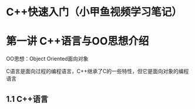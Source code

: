 # C++快速入门（小甲鱼视频学习笔记）

# 第一讲 C++语言与OO思想介绍

OO思想：Object Oriented面向对象

C语言是面向过程的编程语言，C++继承了C的一些特性，但它是面向对象的编程语言

## 1.1 C++语言



